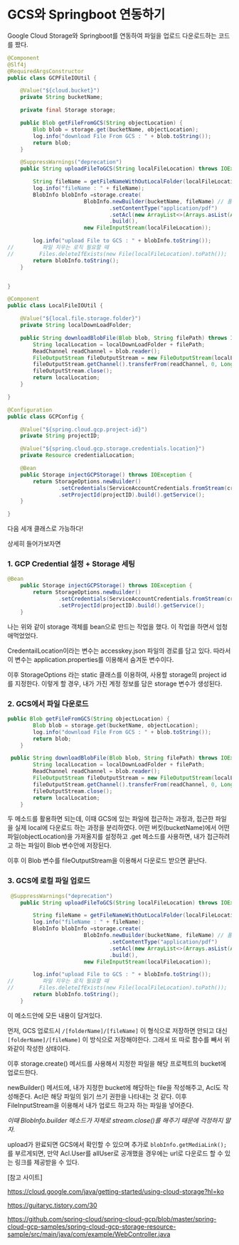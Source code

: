 # GCS와 Springboot 연동하기

Google Cloud Storage와 Springboot를 연동하여 파일을 업로드 다운로드하는 코드를 짰다.

```java
@Component
@Slf4j
@RequiredArgsConstructor
public class GCPFileIOUtil {

    @Value("${cloud.bucket}")
    private String bucketName;

    private final Storage storage;

    public Blob getFileFromGCS(String objectLocation) {
        Blob blob = storage.get(bucketName, objectLocation);
        log.info("download File From GCS : " + blob.toString());
        return blob;
    }

    @SuppressWarnings("deprecation")
    public String uploadFileToGCS(String localFileLocation) throws IOException {

        String fileName = getFileNameWithOutLocalFolder(localFileLocation);
        log.info("fileName : " + fileName);
        BlobInfo blobInfo =storage.create(
                        BlobInfo.newBuilder(bucketName, fileName) // 폴더 만들 때는 맨 앞에 / 빼고 만들
                                .setContentType("application/pdf")
                                .setAcl(new ArrayList<>(Arrays.asList(Acl.of(Acl.User.ofAllAuthenticatedUsers(), Acl.Role.READER))))
                                .build(),
                        new FileInputStream(localFileLocation));

        log.info("upload File to GCS : " + blobInfo.toString());
//         파일 지우는 로직 필요할 때
//        Files.deleteIfExists(new File(localFileLocation).toPath());
        return blobInfo.toString();
    }


}
```

```java
@Component
public class LocalFileIOUtil {

    @Value("${local.file.storage.folder}")
    private String localDownLoadFolder;

    public String downloadBlobFile(Blob blob, String filePath) throws IOException {
        String localLocation = localDownLoadFolder + filePath;
        ReadChannel readChannel = blob.reader();
        FileOutputStream fileOutputStream = new FileOutputStream(localLocation);
        fileOutputStream.getChannel().transferFrom(readChannel, 0, Long.MAX_VALUE);
        fileOutputStream.close();
        return localLocation;
    }

}
```

```java
@Configuration
public class GCPConfig {

    @Value("${spring.cloud.gcp.project-id}")
    private String projectID;

    @Value("${spring.cloud.gcp.storage.credentials.location}")
    private Resource credentialLocation;

    @Bean
    public Storage injectGCPStorage() throws IOException {
        return StorageOptions.newBuilder()
                .setCredentials(ServiceAccountCredentials.fromStream(credentialLocation.getInputStream()))
                .setProjectId(projectID).build().getService();
    }

}
```

다음 세개 클래스로 가능하다!

상세히 들어가보자면



### 1. GCP Credential 설정 + Storage 세팅

```java
@Bean
    public Storage injectGCPStorage() throws IOException {
        return StorageOptions.newBuilder()
                .setCredentials(ServiceAccountCredentials.fromStream(credentialLocation.getInputStream()))
                .setProjectId(projectID).build().getService();
    }
```

나는 위와 같이 storage 객체를 bean으로 만드는 작업을 했다. 이 작업을 하면서 엄청 애먹었었다.

CredentailLocation이라는 변수는 accesskey.json 파일의 경로를 담고 있다. 따라서 이 변수는 application.properties를 이용해서 숨겨둔 변수이다.

이후 StorageOptions 라는 static 클래스를 이용하여, 사용할 storage의 project id를 지정한다. 이렇게 할 경우, 내가 가진 계정 정보를 담은 storage 변수가 생성된다.



### 2. GCS에서 파일 다운로드

```java
public Blob getFileFromGCS(String objectLocation) {
        Blob blob = storage.get(bucketName, objectLocation);
        log.info("download File From GCS : " + blob.toString());
        return blob;
    }

 public String downloadBlobFile(Blob blob, String filePath) throws IOException {
        String localLocation = localDownLoadFolder + filePath;
        ReadChannel readChannel = blob.reader();
        FileOutputStream fileOutputStream = new FileOutputStream(localLocation);
        fileOutputStream.getChannel().transferFrom(readChannel, 0, Long.MAX_VALUE);
        fileOutputStream.close();
        return localLocation;
    }
```

두 메소드를 활용하면 되는데, 이때 GCS에 있는 파일에 접근하는 과정과, 접근한 파일을 실제 local에 다운로드 하는 과정을 분리하였다. 어떤 버킷(bucketName)에서 어떤 파일(objectLocation)을 가져올지를 설정하고 .get 메소드를 사용하면, 내가 접근하려고 하는 파일이 Blob 변수안에 저장된다.

이후 이 Blob 변수를 fileOutputStream을 이용해서 다운로드 받으면 끝난다.



### 3. GCS에 로컬 파일 업로드

```java
 @SuppressWarnings("deprecation")
    public String uploadFileToGCS(String localFileLocation) throws IOException {

        String fileName = getFileNameWithOutLocalFolder(localFileLocation);
        log.info("fileName : " + fileName);
        BlobInfo blobInfo =storage.create(
                        BlobInfo.newBuilder(bucketName, fileName) // 폴더 만들 때는 맨 앞에 / 빼고 만들
                                .setContentType("application/pdf")
                                .setAcl(new ArrayList<>(Arrays.asList(Acl.of(Acl.User.ofAllAuthenticatedUsers(), Acl.Role.READER))))
                                .build(),
                        new FileInputStream(localFileLocation));

        log.info("upload File to GCS : " + blobInfo.toString());
//         파일 지우는 로직 필요할 때
//        Files.deleteIfExists(new File(localFileLocation).toPath());
        return blobInfo.toString();
    }
```

이 메소드안에 모든 내용이 담겨있다.

먼저, GCS 업로드시 ```/[folderName]/[fileName]``` 이 형식으로 저장하면 안되고 대신 ```[folderName]/[fileName]``` 이 방식으로 저장해야한다. 그래서 또 따로 함수를 빼서 위와같이 작성한 상태이다.

이후 storage.create() 메서드를 사용해서 지정한 파일을 해당 프로젝트의 bucket에 업로드한다.

newBuilder() 메서드에, 내가 지정한 bucket에 해당하는 file을 작성해주고, Acl도 작성해준다. Acl은 해당 파일의 읽기 쓰기 권한을 나타내는 것 같다. 이후 FileInputStream을 이용해서 내가 업로드 하고자 하는 파일을 넣어준다. 

*이때 BlobInfo.builder 메소드가 자체로 stream.close()를 해주기 때문에 걱정하지 말자.*

upload가 완료되면 GCS에서 확인할 수 있으며 추가로 ```blobInfo.getMediaLink();```를 부르게되면, 만약 Acl.User를 allUser로 공개했을 경우에는 url로 다운로드 할 수 있는 링크를 제공받을 수 있다.



[참고 사이트]

<https://cloud.google.com/java/getting-started/using-cloud-storage?hl=ko>

<https://guitaryc.tistory.com/30>

<https://github.com/spring-cloud/spring-cloud-gcp/blob/master/spring-cloud-gcp-samples/spring-cloud-gcp-storage-resource-sample/src/main/java/com/example/WebController.java>

